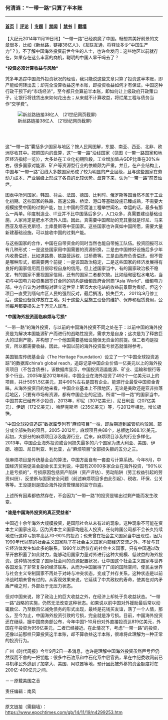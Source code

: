 ### 何清涟：“一带一路”只算了半本账

---

#### [首页](../../../..?n4299253) &nbsp;|&nbsp; [评论](../../../../../epoch-comment?n4299253) &nbsp;|&nbsp; [专题](../../../../../epoch-special?n4299253) &nbsp;|&nbsp; [禁闻](../../../../../epoch-news?n4299253) &nbsp;|&nbsp; [禁书](../../../../../books?n4299253) &nbsp;|&nbsp; [翻墙](https://github.com/gfw-breaker/nogfw/blob/master/README.md?n4299253)


<div class="post_content" id="artbody" itemprop="articleBody">
 <!-- article content begin -->
 <p>
  【大纪元2014年11月19日讯】“一带一路”已经疯魔了中国。畅想其美好前景的文章很多，比如《新丝路，链接38亿人》、《互联互通，将释放多少“中国生产力”？》，不了解中国海外投资前世今生的人士，也许会发问：这些地区以前就存在，如果存在这么丰富的商机，聪明的中国人早干吗去了？
 </p>
 <p>
  <b>
   *投资必须计算收益与风险*
  </b>
 </p>
 <p>
  凭多年追踪中国海外投资状况的经验，我只能说这些文章只算了投资这半本账，即产能如何转出去；却完全没算收益这半本账，即投资收益如何才有保证。中国这种行政干预下的“市场经济”，至今都只会算前半本账，即如何让上级政府开政策口子，让银行将钱贷出来如何花出去；从来就不计算收益，将烂尾工程与债务当作“交学费”。
  <br/>
  <figure aria-describedby="caption-attachment-5801662" class="wp-caption aligncenter" id="attachment_5801662" style="width: 600px">
   <ok href=" https://i.epochtimes.com/assets/uploads/2014/11/1411182055421497-600x338.jpg" rel="noreferrer noopener" target="_blank">
    <img alt="新丝路链接38亿人 （21世纪网页截屏)" class="size-large wp-image-5801662" src="https://i.epochtimes.com/assets/uploads/2014/11/1411182055421497-600x338.jpg" title="新丝路链接38亿人 （21世纪网页截屏)"/>
   </ok>
   <br/><figcaption class="wp-caption-text" id="caption-attachment-5801662">
    新丝路链接38亿人 （21世纪网页截屏)
   </figcaption><br/>
  </figure><br/>
 </p>
 <p>
  这“一带一路”囊括多少国家与地区？按人民网图解，东盟、南亚、西亚、北非、欧洲尽收其中。按照国内的盘算，这“一带一路”沿线国家（见图《一带一路国家和地区经济指标一览》），大多处在工业化初期阶段，工业增加值占GDP比重在30%左右，很多国家对能源、矿产等资源型行业的依赖颇为严重。并且，在产业结构上，中国与“一带一路”沿线大多数国家形成了较为明显的产业层级，且与这些国家在劳动力成本、产业层级上形成了各自的比较优势。盘算下来，认为“一带一路”前景灿烂。
 </p>
 <p>
  图表中所列国家，韩国、荷兰、法国、德国、比利时、俄罗斯等国当然不属于工业化初期。这些国家的铁路、高速公路、桥梁、港口等基础设施已臻成熟，不需要大规模接受中国的过剩产能，加上中国的豆腐渣工程举世闻名，幸运的话，最多有那么一两单。印度制造业、IT业并不比中国落后多少，人口众多，真需要建设基础设施，人家肯定是肥水不流外人田。因此，真需要中国帮助的充其量就是印尼、马来西亚及塔吉克斯坦、土库曼斯等中亚国家。这些国家也许真如中国所愿，需要大量新建基础设施，可以接收中国的过剩产能。
 </p>
 <p>
  与这些国家的合作，中国在自带资金的同时当然也能自带施工队伍。投资回报可以有几种形式：一是这些国家用中国需要的资源折换，二是由中国修好设施后多少年内收费偿还，比如道路费、铁路营运权、过桥费等。三是由政府负责偿还。但不管是哪种形式，都需要两个前提：一是该国政治稳定，二是这些国家的经济发展得有良好的国家信用而且很珍视自身的信用。但上述国家当中，有的国家政治极不稳定，有的国家不重视国家信用，还有的国家二者都欠缺。比如缅甸密松水电站，当初与中国电力投资集团签订合同的机构是缅甸政府合同商“Asia World”、缅甸电力部。中方自认为对缅甸对建立这世界上第15大水电站的收益前景颇为看好。但这个项目一直受到缅甸库区人民的强烈反对，最后搁浅，损失巨大， 2011年9月停工后，这些设备就停放在工地。对于这些大型施工设备的维护、保养和租赁费用，公司每月都要损失上千万元人民币。
 </p>
 <p>
  <b>
   *中国海外投资面临麻烦与亏损*
  </b>
 </p>
 <p>
  “一带一路”的海外投资，与以前的中国海外投资不同之处在于：以前中国的海外投资是为解决本国能源矿产而进行的战略性投资，需求方是自身；这次是为了释放巨大的过剩产能，并构想了一个他国需要基础设施但无资金的前提。但二者均是投资，所以都需要收益，因此，中国以前的海外投资盈亏状态就值得参考。
 </p>
 <p>
  美国智库传统基金会（The Heritage Foundation）设立了一个“中国全球投资追踪”的数据库china’s global reach，追踪记录中国企业价值一亿美元以上的海外投资项目（不包含债券）。该数据库显示，中国投资涵盖能源、矿业、运输和银行等多个行业。2005年至2012年6月，中国企业在海外投资了492个一亿美元以上的项目，共计5051.5亿美元，其中90%左右是国有企业。能源行业最受中国资金青睐。从海外投资目的地来看，中国企业基本上不限地区，无论是美欧还是亚非拉落后地区，只要有市场有资源，都有中国企业的足迹。所谓“一带一路”的国家当中，中国其实已经有不少投资，2013年，印尼（307亿美元）、尼日利亚（207亿美元）、伊朗（172亿美元）、哈萨克斯坦（235亿美元）等，与2012年相比，增长极快。
 </p>
 <p>
  “中国全球投资追踪”数据库专列有“麻烦项目”一栏，即后期遭到监管机构驳回、部分或全部失败的项目。2005-2012年，麻烦项目共88个，总额达1988.1亿美元。起初，大部分的麻烦项目涉及能源行业，后来，麻烦项目涉及的行业多样化。2013年，中国企业海外投资或合同损失最多的六个国家为澳大利亚、美国、伊朗、德国、尼日利亚、利比亚，占“麻烦项目”全部损失额的五分之三。
 </p>
 <p>
  但麻烦项目是传统基金会的算法，中国方面自有一套盈亏计算系统。今年8月，中国经济贸易促进会副会长王文利说，中国有20000多家企业在海外投资，“90%以上是亏损的”，亏损原因包括资产陷阱（资产评估）、劳动陷阱（劳工权益引起的劳资纠纷）、反垄断与国家安全问题（前述麻烦项目多由此引起）、税收、环保、公关等等。王没提到是国企海外投资管理层的监守自盗。
 </p>
 <p>
  上述所有因素都依然存在，不会因为“一带一路”的投资是输出过剩产能而发生改变。
 </p>
 <p>
  <b>
   *谁是中国海外投资的真正受益者*
  </b>
 </p>
 <p>
  中国近十余年海外大规模投资，是国际社会从未有过的现象。这种现象不可能在资本主义国家出现，因为资本主义国家均是私人投资，任何跨国公司都不会长久持续地进行这种亏损率高达70-90%的投资；也未曾在社会主义国家当中出现过，因为1990年代以前的社会主义国家除了在社会主义国家内部经济交流之外，不曾与其它经济体发生如此多的联系。1990年以后仅存的社会主义国家，只有中国通过改革开放积蓄了如此财力，能够动用国家力量对外进行这种大规模、低效益的海外投资。这种情况改变了国际社会间的资源配置状况，让中国这个社会主义国家与世界各国发生了非常复杂的经济联系，从而为中国赢得了广阔的国际空间，使民主世界与社会主义专制国家不再处于对峙与冲突状态，变成了并存关系。这种状态是以前冷战时期未曾有过的。从客观效果来说，它延续了中共政权的寿命，使其在对内矛盾严峻之时，外部处于无压力状态。
 </p>
 <p>
  但对中国来说，除了政治上的巨大收益之外，在经济上却处于负收益状态。“一带一路”战略的实施，仍然无法改变这种状态。如果说以前中国对外援助最后常以动辄数亿、乃至数百亿减免债务的形式出现，最终是花钱买友谊，落了一个人情，那么，至今为止，中国海外投资引致的亏损，完全就是净亏损。目前，中国海外投资还在继续，据中国商务部公布，今年中国1-10月份对外直接投资达819亿美元，外国在华投资为959亿美元，二者已经接近。在此情况下，考虑“一带一路”的投资，还像以前那样只算投资这半本账，却不算收益这半本账，很难将此理解为一种正常的投资行为。
 </p>
 <p>
  广州《时代周报》今年9月2日一条消息，也许是理解中国海外投资虽然巨亏但仍然锲而不舍的一把钥匙：很多中石油系和中石化系中层官员，早在中纪委收网前已寻机移民外逃到了加拿大、美国、阿联酋等地，预计因此被外移的资金额度将在200亿-400亿元之间。
 </p>
 <p>
  －－原载美国之音
 </p>
 <p>
  责任编辑：南风
 </p>
 <!-- article content end -->
 <div id="below_article_ad">
 </div>
</div>


---

原文链接（需翻墙）：https://www.epochtimes.com/gb/14/11/19/n4299253.htm